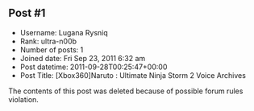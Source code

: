 ## Post #1
- Username: Lugana Rysniq
- Rank: ultra-n00b
- Number of posts: 1
- Joined date: Fri Sep 23, 2011 6:32 am
- Post datetime: 2011-09-28T00:25:47+00:00
- Post Title: [Xbox360]Naruto : Ultimate Ninja Storm 2 Voice Archives

The contents of this post was deleted because of possible forum rules violation.
